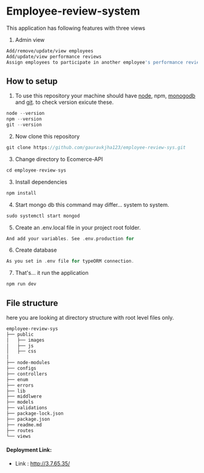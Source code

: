 # Employee-review-system
This application has following features with three views
1. Admin view
```sh
Add/remove/update/view employees
Add/update/view performance reviews
Assign employees to participate in another employee's performance review
```

## How to setup 
1. To use this repository your machine should have [node](https://nodejs.org/en/), npm, [monogodb](https://docs.mongodb.com/manual/installation/) and [git](https://git-scm.com/downloads). to check version exicute these.
```go
node --version
npm --version
git --version
```
2. Now clone this repository
```go
git clone https://github.com/gauravkjha123/employee-review-sys.git
```
3. Change directory to Ecomerce-API
```go
cd employee-review-sys
```

3. Install dependencies
```go
npm install 
```
4. Start mongo db this command may differ... system to system.
```go
sudo systemctl start mongod
```
5. Create an .env.local file in your project root folder.
```go
And add your variables. See .env.production for
 ```
6. Create database 
```go
As you set in .env file for typeORM connection.
```
7. That's... it  run the application
```go
npm run dev
```
## File structure
here you are looking at directory structure with root level files only.
```sh
employee-review-sys
├── public
│   ├── images
│   ├── js
│   ├── css
│
├── node-modules
├── configs
├── controllers
├── enum
├── errors
├── lib
├── middlwere
├── models
├── validations
├── package-lock.json
├── package.json
├── readme.md
├── routes
└── views
```

#### Deployment Link:
 - Link : http://3.7.65.35/
